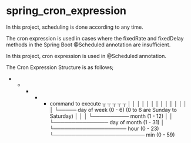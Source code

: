 # spring_cron_expression

In this project, scheduling is done according to any time.

The cron expression is used in cases where the fixedRate and fixedDelay methods in the Spring Boot @Scheduled annotation are insufficient.

In this project, cron expression is used in @Scheduled annotation.

The Cron Expression Structure is as follows; 

*    *    *    *    *  command to execute
┬    ┬    ┬    ┬    ┬
│    │    │    │    │
│    │    │    │    │
│    │    │    │    └───── day of week (0 - 6) (0 to 6 are Sunday to Saturday)
│    │    │    └────────── month (1 - 12)
│    │    └─────────────── day of month (1 - 31)
│    └──────────────────── hour (0 - 23)
└───────────────────────── min (0 - 59)
